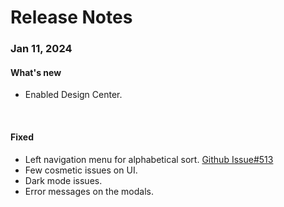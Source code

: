# Release Notes

### Jan 11, 2024

#### What's new
- Enabled Design Center.
<br>

#### Fixed
- Left navigation menu for alphabetical sort. [Github Issue#513](https://github.com/Fiserv/Support/issues/513)
- Few cosmetic issues on UI.
- Dark mode issues.
- Error messages on the modals.
<br>
